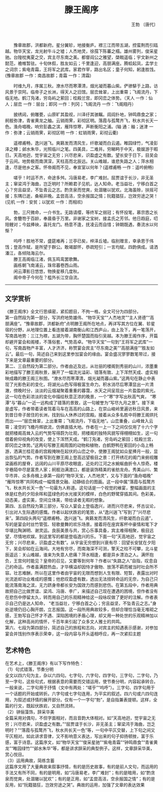 # <center> 滕王阁序</center>
<p align="right">王勃 〔唐代〕</p>
　　<p>　　豫章故郡，洪都新府。星分翼轸，地接衡庐。襟三江而带五湖，控蛮荆而引瓯越。物华天宝，龙光射牛斗之墟；人杰地灵，徐孺下陈蕃之榻。雄州雾列，俊采星驰。台隍枕夷夏之交，宾主尽东南之美。都督阎公之雅望，棨戟遥临；宇文新州之懿范，襜帷暂驻。十旬休假，胜友如云；千里逢迎，高朋满座。腾蛟起凤，孟学士之词宗；紫电青霜，王将军之武库。家君作宰，路出名区；童子何知，躬逢胜饯。(豫章故郡 一作：南昌故郡；青霜 一作：清霜)</p>
<p>　　时维九月，序属三秋。潦水尽而寒潭清，烟光凝而暮山紫。俨骖騑于上路，访风景于崇阿。临帝子之长洲，得天人之旧馆。层峦耸翠，上出重霄；飞阁流丹，下临无地。鹤汀凫渚，穷岛屿之萦回；桂殿兰宫，即冈峦之体势。（天人 一作：仙人；层峦 一作：层台；即冈 一作：列冈；飞阁流丹 一作：飞阁翔丹）</p>
<p>　　披绣闼，俯雕甍，山原旷其盈视，川泽纡其骇瞩。闾阎扑地，钟鸣鼎食之家；舸舰弥津，青雀黄龙之舳。云销雨霁，彩彻区明。落霞与孤鹜齐飞，秋水共长天一色。渔舟唱晚，响穷彭蠡之滨，雁阵惊寒，声断衡阳之浦。(轴 通：舳；迷津 一作：弥津；云销雨霁，彩彻区明 一作：虹销雨霁，彩彻云衢)</p>
<p>　　遥襟甫畅，逸兴遄飞。爽籁发而清风生，纤歌凝而白云遏。睢园绿竹，气凌彭泽之樽；邺水朱华，光照临川之笔。四美具，二难并。穷睇眄于中天，极娱游于暇日。天高地迥，觉宇宙之无穷；兴尽悲来，识盈虚之有数。望长安于日下，目吴会于云间。地势极而南溟深，天柱高而北辰远。关山难越，谁悲失路之人；萍水相逢，尽是他乡之客。怀帝阍而不见，奉宣室以何年？(遥襟甫畅 一作：遥吟俯畅)</p>
<p>　　嗟乎！时运不齐，命途多舛。冯唐易老，李广难封。屈贾谊于长沙，非无圣主；窜梁鸿于海曲，岂乏明时？所赖君子见机，达人知命。老当益壮，宁移白首之心？穷且益坚，不坠青云之志。酌贪泉而觉爽，处涸辙以犹欢。北海虽赊，扶摇可接；东隅已逝，桑榆非晚。孟尝高洁，空余报国之情；阮籍猖狂，岂效穷途之哭！(见机 一作：安贫；以犹欢 一作：而相欢)</p>
<p>　　勃，三尺微命，一介书生。无路请缨，等终军之弱冠；有怀投笔，慕宗悫之长风。舍簪笏于百龄，奉晨昏于万里。非谢家之宝树，接孟氏之芳邻。他日趋庭，叨陪鲤对；今兹捧袂，喜托龙门。杨意不逢，抚凌云而自惜；钟期既遇，奏流水以何惭？</p>
<p>　　呜呼！胜地不常，盛筵难再；兰亭已矣，梓泽丘墟。临别赠言，幸承恩于伟饯；登高作赋，是所望于群公。敢竭鄙怀，恭疏短引；一言均赋，四韵俱成。请洒潘江，各倾陆海云尔。<br />　　滕王高阁临江渚，佩玉鸣鸾罢歌舞。<br />　　画栋朝飞南浦云，珠帘暮卷西山雨。<br />　　闲云潭影日悠悠，物换星移几度秋。<br />　　阁中帝子今何在？槛外长江空自流。</p>

***  
## 文学赏析
《滕王阁序》全文行思缜密，紧扣题目，不拘一格，全文可分为四部分。    
第一自然段为第一部分，写洪府地势雄伟、“物华天宝”“人杰地灵”“主人贤德”“高朋满座“。“豫章故郡，洪都新府”点明滕王阁所在地点，再详写其方位在翼、轸星宿的分野，从地理位置上看连接着湖南衡山和江西庐山，由上及下，再一笔荡开，写南昌地势：三江为襟，五湖为带，胸怀楚国而指引吴越。本为滕王阁作序，开篇却避开宴会和阁楼，不落俗套，气势高卓。“物华天宝”一句到“王将军之武库”一句，写南昌物产丰富，人才济济，称赞宴会宾主“尽东南之美”“高朋满座”“胜友如云”。最后一句，简述自己来到这里参加宴会的缘由。宴会盛况寥寥数笔带过，接下来是文章最重要的部分。    
第二、三自然段为第二部分。作者由近及远，从壮丽的楼阁到秀丽的山川，浓墨重彩地描写了滕王阁秋景，展开了一幅流光溢彩、错落有致、上下浑然天成、虚实相映成趣的滕王阁三秋图。“潦水尽而寒潭清，烟光凝而暮山紫。”这两句在静止中表现了光影色彩的变化，将湖光山色写得极富生命力。积水消尽后寒潭显出一片清澈，傍晚时分，淡淡的云烟凝聚着重重的暮霭，水天之间呈现出一片盈盈的紫光。这一句在色彩浓淡的变化中描绘秋意正浓的晚景，一个“寒”字写出秋高气爽， “寒潭”与“暮山”一近一远构成了错落的景致，这一句被誉为“写尽九月之景”。接下来是虚写，作者带着读者驾着马车在高高的山路上，在崇山峻岭里遍访秋日风景，来到昔日帝子居住的长洲，找到仙人休养过的宫殿。接着从众多名胜中将滕王阁烘托而出——“层峦耸翠，上出重霄；飞阁流丹，下临无地”。山峦重叠，山峰耸入云霄；凌空的飞檐丹辉欲流，仿佛直插大地。作者在一上一下之间仅仅用了十六个字就把楼阁高耸入云的气势写得蔚为壮观，把楼阁的独特风貌写得栩栩如生，这一句借着俯仰视角的改变，使上下浑然天成。“鹤汀凫渚，穷岛屿之萦回；桂殿兰宫，即冈峦之体势。”这两句写滕王阁周围的动物和植物，白鹤野鸭在萦回的小岛上畅游，洒满兰桂花香的宫殿掩映在起伏的山峦之中，使滕王阁犹如众星捧月一般，显出恢弘的气势。作者写到在滕王阁上登高远望极目之景：打开绣花的阁门来俯视雕梁画栋的屋脊，远阔的山川平原尽收眼底，近处的江河之水蜿蜒曲折令人惊奇。楼宇巷陌中尽是富贵人家；舸舰泊满渡口，都是装饰精美的雀舫龙舟。秀美山川、繁华市井、众多舟楫上承第一段的“物华天宝，人杰地灵”，又与下面的“渔舟唱晚” “雁阵惊寒”共同构成一幅情景交融、动静结合的图画。这一段中属“落霞与孤鹜齐飞，秋水共长天一色”一句最为人称道。这句话是一个视觉的飨宴，整幅画面的主体是红色的夕阳余晖和蓝绿色的水光接天的模样，白色的野鹭穿插其间。色彩美，动态美，虚实美，空间立体美，带给读者无暇的想象。  
第四、五自然段为第三部分，写众人宴会上登临逸兴，进而兴尽悲来，怀古议论，引出对人生际遇的感慨。作者以起伏跌宕的笔势，从“逸兴遄飞”写到了“兴尽悲来”。第四段头两句“遥襟甫畅，逸兴遄飞。爽籁发而清风生，纤歌凝而白云遏”，写的是宴会时丝竹管弦、轻歌曼舞的欢乐场景。接着将在座宾客杯中豪情和笔下才华堪比陶渊明、谢灵运。良辰美景与共，赏心乐事具备，宾主难得相聚，极目远望，尽情地欢娱。到这里写的都是登临逸兴的乐。下面一句“天高地迥，觉宇宙之无穷；兴尽悲来，识盈虚之有数”。从宇宙无穷想到兴衰有尽：回望长安犹在夕阳下，吴会却如在云海间。大地有穷尽，而南海深不可测，擎天之柱不可攀，北斗星辰遥远：关山难越，谁来为失意人悲痛？萍水相逢，都是异乡漂泊之人。满怀抱负，王宫何时能见？皇帝的召见，又要等到何年？作者以“失路之人”自指，叹息自己的命运。作者虽满腔热血，才华横溢却因恃才傲物、放荡不羁而被当时社会所不容。壮志难酬，所以在这里作者由宇宙的无限而想到人生有限、短暂，表露出对时光流逝却功业难成的感慨；他悲叹盈虚有数，透出无法扭转命运的无奈，为自己只能流落南海之滨，无力跻身帝都长安为国效力而感到悲伤。在第五段中，作者用典故把自己比做贾谊、梁鸿、冯唐、李广，来描述自己现在遭遇的困境，但作者没有在悲伤中停留太久，转而用自己的乐观精神给这一段咏叹做了更好的注解。作者表示自己仍是达人知命， “老当益壮，宁移白首之心；穷且益坚，不坠青云之志。”身处逆境仍旧心胸开朗，立志报国。这一段所用典故较多，但却合理恰当毫无堆砌之感，王勃写自己怀才不遇、深陷困境的矛盾心理，却又用一种处世的乐观精神加以化解，这种高尚的情怀，千百年来引起了众多文人雅士的共鸣。  
第六、七段为第四部分，简述自己的旅程和志向，对宾主的知遇表示感谢，对参加宴会并饯别作序表示荣幸，这一段内容与开头遥相呼应，再一次紧扣主题
## 艺术特色
在艺术上，《滕王阁序》有以下写作特色：  
（1）句式错落，节奏分明  
全文以四六句为主，杂以六四句。七字句，六字句，四字句，三字句，二字句，乃至一字句，这些句式，根据表意的需要而交错运用，使节奏分明，内容起承转合。一般来说，二字句用于抒情（文中有两处：“嗟乎”“呜呼”）。三字句、四字句用于一个话题的开始或转折。六字句或七字句连用，为平实的叙述。四六句或六四句连用，为叙述或抒情的展开部分。仅有一个一字句“勃”，是自指兼表提顿。这样，全篇的行文，既起伏跌宕，又自然流转。  
（2）骈俪藻饰，辞采华美  
全篇采用对偶句，不但字面相对，而且音韵大体相对。如“天高地迥，觉宇宙之无穷；兴尽悲来，识盈虚之有数。”“屈贾谊于长沙，非无圣主；窜梁鸿于海曲，岂乏明时？”“落霞与孤鹜齐飞，秋水共长天一色”等，一句中平仄交替，上下句之间又平仄相对。如此讲求音律，又不影响意义表达，写出来的句子抑扬顿挫，富于乐感，富于诗意。这篇序文，如“物华天宝”“俊采星驰”“紫电青霜”“钟鸣鼎食”“青雀黄龙”“睢园绿竹”“邺水朱华”等，都是讲求辞采的典型例子。这样，文章辞采华美，赏心悦目。  
（3）运用典故，简练含蓄  
这篇序文用了大量典故来叙事抒情，有的是历史故事，有的是前人文句，而运用的手法又有所不同，有的是明用，如“冯唐易老，李广难封”；有的是暗用，如“酌贪泉而觉爽，处涸辙以犹欢”；有的是正用，如“孟尝高洁，空余报国之情”；有的是反用，如“阮籍猖狂，岂效穷途之哭”。典故的运用，加强了文章的表达效果